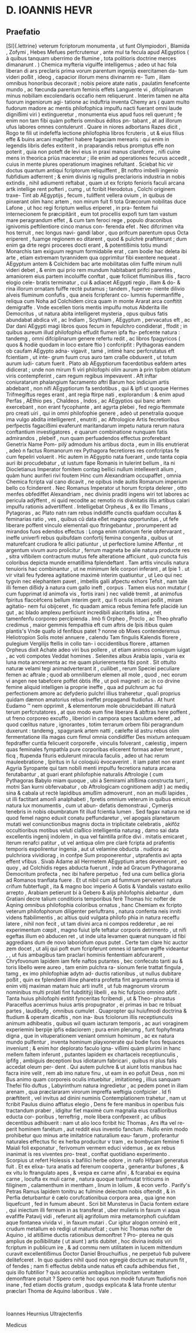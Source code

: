 # D. IOANNIS HEVR
##  Praefatio

[SI]{.lettrine} veterum fcriptorum monumenta , ut funt Olympiodori , Blamida , Zofymi , Hebes Mefues perfcrutemur , ante mul ta fecula apud AEgyptios ( à quibus tanquam uberrimo de flumine , tota politioris doctrine merces dimanarunt . ) Chemica myfteria viguiffe intelligemus ; adeo ut hac fola liberan di ars preclaris prima vorum parentum ingenijs exercitamen da- tum videri poßit , ideog , capacior illorum mens divinarnm re- Tum , illam omnibus honoribus decoravit ; nobis peiore atate natis , paulatim fenefcente mundo , ac fœcunda parentum feminis effets Languente vi , difciplinarum minus nobiliam excolendaris occafio nem reliquerunt . Interim tamen ne alta fuorum ingeniorum agi- tatione ac induftria inventa Chemy ars ( quam multo fudorum madore ac mentis philofophica impulfu nacti fuerant omni laude dignißimi viri ) extingueretur , monumenta eius apud fuos reli querunt ; fe enim non tam fibi quàm pofteris omnibus éditos pn- tabant , at ad illorum ufus labores omnes contulerunt . Quare in niores adbortans Razes dicit , Rogo te fili ut indefeffa lectione philofophia libros fcruteris , ut & eius filius effe & buins arcani magifteri habere fagaciam merearis : qui enim in legendis libris defes extiterit , in praparandis rebus promptus effe non poterit , quia non poteft de levi eius in praxi manus clarefcere , nifi cuine mens in theorica priùs maceretur ; ille enim ad operationes fecurus accedit , cuius in mente plures operationum imagines refultant . Sciebat hic vir doctus quantum antiqui fcriptorum reliquiffent , Bt noftro imbelli ingenio fubfidium adferrent ; & enim divinis ig nigulis preclarioris industria in nobis extindis , nihil adiumenti reftabat , quam ut ex fcripto fenioris faculi arcana artk intellige rent pofteri , cumg , ut fcribit Herodotus , Colchi originem traxe- Tint ab AEgyptijs , fecum , tuliffent vellera ovium , in quibus de pinxerant olim hanc artem , non mirum fuit fi tota Græcorum nobilitas duce Lafone , ut hoc regi fcriptum wellus eriperet , in pra- fentem fui internecionem fe præcipitârit , eum tot procellis expofi tum tam vastum mare peragrandum effet , & cum tam feroci rege , populo draconibus ignivomis peftilentiore cinco manus con- ferenda efet . Nec difcrimen vita hos terruit , nec longus navi- gandi labor , quo prifcum parentum opus Octa eriperent , fuamge regionem eo ditarent , quod & pulchrè praftiterunt ; dum enim ga drte regni proceres docti erant , & potentißimis totiu mundi Monarchis tam exiguum regnum formidabile erat , cam bodie hac deleta ibi arte , etiam extremam tyrannidem qua opprimitur fibi exentere nequeat . AEgyptum antem & Colchidem bac arte mobilitatas olim fuiffe mirum nulli videri debet , & enim qui prio rem mundum habitabant prifci parentes , amaniorem eius partem incoluiffe conftat , quæ fcilicet fluminibus illis , facro elogio cele- bratis terminatur , cui & adiacet AEgypti regio , illam & do- & rina illorum ornatam fuiffe rectè putamus ; tandem , fuperve- niente dilivio alveis fluminum confufis , qua aneis fcripferant co- lumnis fupermanfiffe , reliqua cum Noha ad Colchidem circa quam in monte Ararat arca conftitit demigraffe . Vnde excellen tioris mentis impulfu motus Abderita ille Democritus , ut natura abita intelligeret mysteria , opus quibus fatis abundabat abdica vit , ac Indiam , Scythiam , AEgyptum , pervacatus eft , ac Dar dani AEgypti magi libros quos fecum in fepulchro condiderat , ffodit ; in quibus aureum illud philofophia effudit flumen ipfa ftu- pefcente natura : tandemg , omni difciplinarum genere refertu redit , ac libros fpagyricos ( quos & hodiè quodam in loco extare ftio ) confcripfit : Pythagoras eandem ob caufam AEgypto adna- vigavit , tamé , intimè hanc perfcrutatus eft fcientiam , ut inte- grum fuum crus auro tam craße obduxerit , ut totum aurum iudi- catum fuerit . Plato ab AEgyptiorum facerdotibus eafdem artes didicerat ; unde non mirum fi viri philofophi olim aurum à prin tipibm oblatum viris contempferint , cam regum regibus impevavent . Aft inftar coniuratarum phalangium facramento aftri Barum hoc indicium artis abdebant , non nifi AEgyptiorum fa serdotibus , qui & ipfi ut quoque Hermes Trifmegiftus reges erant , ant regia ftirpe nati , explorandum : & enim apud Perfas , AEthio pes , Chaldeos , Indos , ac AEgyptios qui banc artem exercebant , non erant fycophante , ant agyrta plebei , fed regio ftemmate pro creati uiri , qui in omni philofophie genere , adeò ut penetralia quoque ima vulgo abdita intelligerent , enutriti , ac Aftrologice Artis fecretioribus perfpectis fagacißimi evaferunt maritandarum impetu natura rerum natura conftantium investigatores , e quarum combinatione nunquam fatis admirandos , plebeif , nun quam perfuadendos effectus proferebant Genetrix Name Pom- pilÿ admodum his artibus docta , eum in illis enutrierat , adeò n factus Romanorum rex Pythagora fecretiores res confcriptas fe cum fepeliri voluerit . Hic autem in AEgyptio nata fuerant , unde tanta copia auri ibi procudebatur , ut iustum fape Romanis in tulerint bellum , ita ni Diocletianus Imperator fomitem contag bellici nullum intellexerit alium , quàm hunc auriferi rivi foutem Hinc cum Alexandriam occupaffet , omnia Chemica fcripta val cano dicavit , ne opibus inde auitis Romanum imperium bello co fcinderent . Nec Romanus Imperator ut horum fcripta delerer , otto menfes obfediffet Alexandriam , nec divinis praditi ingens wiri tot labores ac pericula adÿffent , ni quid recodite ac remotio ris divinitatis illis artibus calari impulfu rationis advertiffent . Intelligebat Orpheus , & ex illo Timans , Pytagoras , ac Plato natn ram rebus indidiffe cunctis quafdam occultas & feminarias ratio , ves , quibus cũ data eßet magna opportunitas , ut fefe liberare poffent vinculo elementali quo ftringebantur , prorumperent ad mirandos fuos edendos effectus : Longa enim rationum ferie obfervarant , ineffe univerfi rebus quibufdam confortij femina congenita , quibus ut maturefcant crudiora fe allici patiuntur , ut perfectiore lumine Affentur , nt argentum vivum auro prolicitur , ferrum magneta be alie natura producte res , sitra vifibilem contractum mutus fefe alteratione afficiunt , quò cuncta fuis coloribus depicta munde ernatißima fplendeftant . Tam arttis vinculis natura tenuioris hac combinantur , ut ne minimum ſeſe corpori inferant , at ſpie  1 . ut vir vitali feu fyderea agitatione maximè interim quatiuntur , ut Leo qui nec tygvin nec elephantem pavet , imbellis galli afpectu exhors Tefsit , nam tale illi femen dißidy à natura cum gallo ineft , corpus . Tamen eius non mutatur ( cum fupprimat id animofa vis , fortis irani ) nec validè tremit , at animofus fpiritus flaccèfcens bellum interim gerit , qui fi oculis intueri poßit , miram agitatio- nem fui obijceret , fic quadam amica rebus femina fefe placidè iun gut , ac blado amplexu perficiunt incredibili alacritatis latina , nét tamenfenfu corporeo percipienda . Imò fi Orpheo , Proclo , ac Theo phraflo credimus , maior gemmis fempathia eft cum aftris de ſpis itibus quàm plantis's Vnde quafo id fenfibus patet ? nonne ob Mixes contenderemus Heliotropion Solis motei annuere , calendu Tam fingulis Kalendis florere , pulegium Vergilijs ftellis in collo tan- i occidentibus florere , attamen Orpheus dixit Achate adeo viri bus pollere , ut etiam animos coniugum iuigat , ac voti compotes Veddat homines . Selenites albus Arabia lapis , varia ex luna mota ancrementa ac me quam plurierementa fibi ponit . Sit ottulto naturæ velami tegi animadverterant it , cuilibet , rerum Speciei peculiare femen ac aftrale ; quod ab omniliberum elemen all mole , quod , nec eorum vi angen nee tabefcere poffet óbtis iffe , ut poli magneti : ac in co drvine femine aliquid intelligen ia proprie ineffe , qua ad pulchrum ac fui perfectionem amore ac defyderio pulchri illius traheretur , quaſi proprius quidam dæmon amatorius rebus ineffet propagandi ftudiofus . At hunt Eudamo ™ nem opprimit , & elementorum mole obruicidebant illi natură terum perfcrutatores , at quo modo eum fine liberare & abftras here poffent , ut freno corporeo excuffo , liberiori in campora spes taculum ederet , ad quod cœlitus nature , ignorantes , totim terrarum orbem fibi peragrandum duxerunt : tandemg , spagyrank artem natti , cælefte id astru rebus olim fermentatione illa magas cum fimul omnia condidiffer Des mixtum antequam fepdraffer cuntla felicuerit corporeife , vinculis folverant , cælestig , impern quas feminales fympathla pure corporibas elicerent formas adver terunt , ficq , ftupenda fituris edulerunt miracula faculis , adeo ut hac rerum mauleebratione , ſpiritus in ſui coloquiù èvocaverint . it iam patet non erant Agyria Syropante qui tam nobili menti impulfu fecretiora natura arcana ferutabantur , at guari erant philofophie naturalis Aftrologie ( cum Pythagoras Babylo miam quoque , ubi à Semirami altißima constructa turri , motni San kurni obfervabatur , ob Aftrologicam cognitionem adijt ) ac medių sina & cabala ut rectè lapidibus amußim admoverunt , non an mußi lapides , ut illi factitant amonſi analphabeti , fpretis omnium veterum in quibus emicuit natura lux monumentis , cum ut abun- defatis demonstraui , Cymerijs tenebris in nobis obumbratum fit illud fcientia lumen . Sed fagax natura ne id quod femel nagno eduxit conatu peffundaretur , vel apogais planetarum mutati wel coniunctionibus magnis docta in triplicitate celebratis , akifőz occultioribus motibus veluti claßico intelligentia naturag , damo sai data excellentis ingenij indolem , in qua vel faintilla prifce divi . mitatis emicaret , iterum renafci patitur , ut vel antiqua olim pre clarè fcripta ad prafentis temporis expolirentur ingenia , aut ut velamine obducta . nudiora ac pulchriora vividiorag , in confpe Sum proponerentur , utprafentis avi apta effent vfibus . Sivab Adame ail Hermetem AEgyptium artes devenerunt , eo quoy , ad Colchidis reges abducta fuerunt , inde ad Gracum Pythagorama Democritum profecta , nec ibi hafere perpetuo , fed una cum bellica gloria ad Romanos tranflata fuere . Et ut nibil cum ad fummum perveneri natura crifum fubterfugit , ita & magno boc imperio A Gotis & Vandalis vastato exilio arrepto , Arabiam petierunt bi à Gebero & alijs philofophis alebantur , dum Gratiani decre talium conditioris temporibus ferè Thomas hic nofter de Aqning omnibus philofophia coloribus ornatus , hanc Chemiam ex fcripto veterum philofophorum diligenter perluftrans , natura confenta neis inniti videns ftabilimentis , ac altius quid vulgata philofo phia in natura receffu latere , nihil non fecit , ut tam divini arca ni compos redderetur , ae rei experimentum cœpit , magno fuiut ipfe teftatur corporis detrimento , ut nifi egeftas illum eò abducen ret , ut inde uita levamen quærat nunquam id fibi aggredians dum de novo laboriofum opus putet . Certe tam clare hic auctor zem docet , ut alij qui poft eum fcripferunt omnes id tantum egiffe videantur , , ut fuis ambagibus tam praclari hominis fententiam abfcurarent , Chryfovonum lapidem iam fefe naftos putantes , bec confecuto tanti au & toris libello were aureo , tam enim pulchra ra- sionum ferie trattat fingula , tamg , ex imo philofophiæ adytn ad- ductis rationibus , ut nullus dubitare poßit , quin ex fplendenti illine pharetra profetta fint argumenta omnia id enim vitij maximan matam huic arti inufit , ut fub magnorum virorum nominibus multi prolati fint fubdititÿj libelli , ea hic fufpicio omnino abfit . Tanta huius philofophi extitit fynceritas fcribendi , ut & Theo- phrastus Paracelfus acerrimus huius artis propugnator , ei primas in bac re tribuat partes , laudibufg , omnibus cumulet . Quapropter qui huiufmodi doctrina & ftudium & operam dicaftis , non ina- ibus fciolorum illis receptiunculis animum adhibeatis , quibus wil quam iacturam temporis , ac auri voraginem experiemini berpije ipfis edaciorem ; pura enim plerumg , funt fophyfmata digna , que in vituperationem veniant omnium hominum , ac ex natura mundo pulfentur , inventa hominum playxonerate qui bodie fuos fequaces inveniunt ; & enim hor deplorato faculo igna- vißimi quàm plurimi in hanc mellem faltem inferunt , putantes lapidem ex chartaceis receptiunculis , ipfifg , ambiguis deceptioni bus idiotarum fabricari , quibus ni plus falis accedat oleum per- dent . Qui autem pulchre & ut aiunt lotis manibus hac facra inire velit , rem ab imo nature finu , ut eam in eo pofuit Deus , non mi Bus animo quam corporeis oculis intuebitur , imitationeg , illius sanquam Thefei filo duftus , Labyrinthum natura ingredietur , ac pedem ponet in illam arenam , qua præclararam virorum impreffa weftigia confpicier . Id fi præftiterit , vel invitus ad dinini numinis Contemplationem trahetur , nam ut fcribit Paulus diuino afflatus elegio , Dens fe fere manibus in operibus fuis tractandum praber , idigitur fiet maximè cum magnalia eius craßioribus educta cor- poribus , terreftrig , mole libera confpexerit , ac ufibus decentibus adhibuerit : nam ut alio loco fcribit hic Thomas , Ars ifta vel re- perit hominem fanétum , aut reddit eius inventio fanctum . Nullo enim modo prohibetur quo minus arte imitatrice naturalium eau- farum , proferantur naturales effectus fic ex herba producitur v tram , ex bombycam femine fi Maiali foli exponatur , ferivomum vermem educi videmus , ae ex rebus inanimat is res viventes pro- treat , conftat quotidiano experimento . Scorpius ut refert Holessis x bafilici herbe odore , in nafo Hifpani generatus fuit . Et ex elixa- tura anatis ad ferenum cooperta , generantur bufones , & ex vitu lo ftrangulato apes , & vespa ex carne afini , & fcarabai ex equina carne , locufta ex muli carne , natura quoque tranfmutat triticums in filiginem , calamenthum in mentham , linum in lolium , & econ verfo . Parify's Petras Ramus lapidem tonitru ac fulmine deiectum nobis oftendit , & in Perfia deturbantur è cælo corufcationibua corpora area , qua igne non liquefcunt , fed in fumum abeunt . Scri bit Munsterus in Dacia fontem extare , qui iniectum illi ferreum in as transferat , uber mulieris in faxum vi aqua evafiffe Patavij vidi , referunt alij agrifolium mira metamorphofi cuiufdam aque fontanea vivida vi , in faxum mutari . Cur igitur alogon omninò erit , crudum metallum eò redigi ut maturefcat ; cum hic Thomas nofter de Aquino , id altißime ductis rationibus demonftret ? Pro- pterea ne quis amplius de poßibilitate ( ut aiunt ) artis dubitet , hoc divina indolis viri fcriptum in publicum ire , & ad commu nem utilitatem in lucem mittendum curavit excellentißimus Doctor Daniel Brouchuifius , ne perpetuò fub pulvere delitefceret . In quo quiders nihil quod non egregiè doctum ac maturum fit , of fendes ; nam fi effectus debita unde natus eft caufa adhibendus fiet , quis illo fubtilior ? quis accuratiùs ambagibus implicitam veritatem demonftrare potuit ? Spero certè hoc opus non modè futurum ftudiofis non inane , fed etiam doctis gratum , quodgs explicata & lata fronte utentur præclari Thoma de Aquino laboribus . Vale . 

&nbsp;

Ioannes Heurnius Ultrajectenfis  

Medicus
